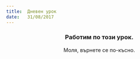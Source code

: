 ```yaml
---
title:  Дневен урок
date:   31/08/2017
---
```


### <center>Работим по този урок.</center>
<center>Моля, върнете се по-късно.</center>